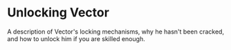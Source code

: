 # Unlocking Vector

A description of Vector's locking mechanisms, why he hasn't been cracked, and how to unlock him if you are skilled enough.
